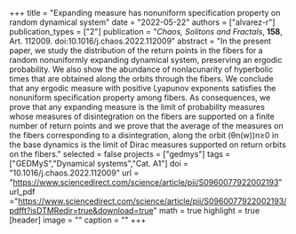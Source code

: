 +++
title = "Expanding measure has nonuniform specification property on random dynamical system"
date = "2022-05-22"
authors = ["alvarez-r"]
publication_types = ["2"]
publication = "*Chaos, Solitons and Fractals*, **158**, Art. 112009. doi:10.1016/j.chaos.2022.112009"
abstract = "In the present paper, we study the distribution of the return points in the fibers for a random nonuniformly expanding dynamical system, preserving an ergodic probability. We also show the abundance of nonlacunarity of hyperbolic times that are obtained along the orbits through the fibers. We conclude that any ergodic measure with positive Lyapunov exponents satisfies the nonuniform specification property among fibers. As consequences, we prove that any expanding measure is the limit of probability measures whose measures of disintegration on the fibers are supported on a finite number of return points and we prove that the average of the measures on the fibers corresponding to a disintegration, along the orbit (θn(w))n≥0 in the base dynamics is the limit of Dirac measures supported on return orbits on the fibers."
selected = false
projects = ["gedmys"]
tags = ["GEDMyS","Dynamical systems","Cat. A1"]
doi = "10.1016/j.chaos.2022.112009"
url = "https://www.sciencedirect.com/science/article/pii/S0960077922002193"
url_pdf ="https://www.sciencedirect.com/science/article/pii/S0960077922002193/pdfft?isDTMRedir=true&download=true"
math = true
highlight = true
[header]
image = ""
caption = ""
+++
